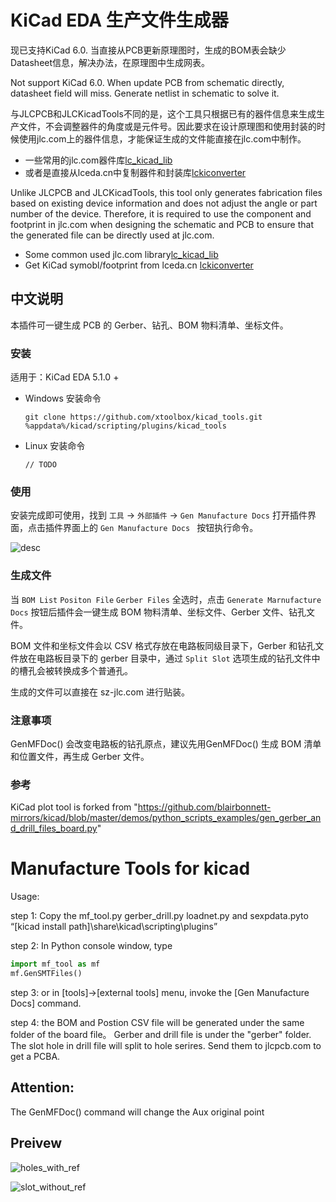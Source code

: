 
# KiCad EDA 生产文件生成器

现已支持KiCad 6.0. 当直接从PCB更新原理图时，生成的BOM表会缺少Datasheet信息，解决办法，在原理图中生成网表。

Not support KiCad 6.0. When update PCB from schematic directly, datasheet field will miss. Generate netlist in schematic to solve it.

与JLCPCB和JLCKicadTools不同的是，这个工具只根据已有的器件信息来生成生产文件，不会调整器件的角度或是元件号。因此要求在设计原理图和使用封装的时候使用jlc.com上的器件信息，才能保证生成的文件能直接在jlc.com中制作。
* 一些常用的jlc.com器件库[lc_kicad_lib](https://github.com/xtoolbox/lc_kicad_lib)
* 或者是直接从lceda.cn中复制器件和封装库[lckiconverter](https://github.com/xtoolbox/lckiconverter)

Unlike JLCPCB and JLCKicadTools, this tool only generates fabrication files based on existing device information and does not adjust the angle or part number of the device. Therefore, it is required to use the component and footprint in jlc.com when designing the schematic and PCB to ensure that the generated file can be directly used at jlc.com.
* Some common used jlc.com library[lc_kicad_lib](https://github.com/xtoolbox/lc_kicad_lib)
* Get KiCad symobl/footprint from lceda.cn [lckiconverter](https://github.com/xtoolbox/lckiconverter)

## 中文说明

本插件可一键生成 PCB 的 Gerber、钻孔、BOM 物料清单、坐标文件。

### 安装

适用于：KiCad EDA 5.1.0 +

* Windows 安装命令
    ```
    git clone https://github.com/xtoolbox/kicad_tools.git %appdata%/kicad/scripting/plugins/kicad_tools
    ```
* Linux 安装命令
    ```
    // TODO
    ```

### 使用

安装完成即可使用，找到 `工具` -> `外部插件` -> `Gen Manufacture Docs` 打开插件界面，点击插件界面上的 `Gen Manufacture Docs ` 按钮执行命令。

![desc](desc.png)

### 生成文件

当 `BOM List` `Positon File` `Gerber Files` 全选时，点击 `Generate Marnufacture Docs` 按钮后插件会一键生成 BOM 物料清单、坐标文件、Gerber 文件、钻孔文件。

BOM 文件和坐标文件会以 CSV 格式存放在电路板同级目录下，Gerber 和钻孔文件放在电路板目录下的 gerber 目录中，通过 `Split Slot` 选项生成的钻孔文件中的槽孔会被转换成多个普通孔。

生成的文件可以直接在 sz-jlc.com 进行贴装。

### 注意事项

GenMFDoc() 会改变电路板的钻孔原点，建议先用GenMFDoc() 生成 BOM 清单和位置文件，再生成 Gerber 文件。

### 参考

KiCad plot tool is forked from "https://github.com/blairbonnett-mirrors/kicad/blob/master/demos/python_scripts_examples/gen_gerber_and_drill_files_board.py"


# Manufacture Tools for kicad

Usage:

step 1: Copy the mf_tool.py gerber_drill.py loadnet.py and sexpdata.pyto “[kicad install path]\share\kicad\scripting\plugins”

step 2: In Python console window, type 
```python
import mf_tool as mf
mf.GenSMTFiles()
```

step 3: or in [tools]->[external tools] menu, invoke the [Gen Manufacture Docs] command.

step 4: the BOM and Postion CSV file will be generated under the same folder of the board file。 Gerber and drill file is under the "gerber" folder. The slot hole in drill file will split to hole serires. Send them to jlcpcb.com to get a PCBA.

## Attention:

The GenMFDoc() command will change the Aux original point

## Preivew


![holes_with_ref](holes_with_ref.png)


![slot_without_ref](slot_without_ref.png)
